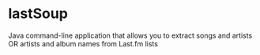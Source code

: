 # lastSoup
Java command-line application that allows you to extract songs and artists OR artists and album names from Last.fm lists
